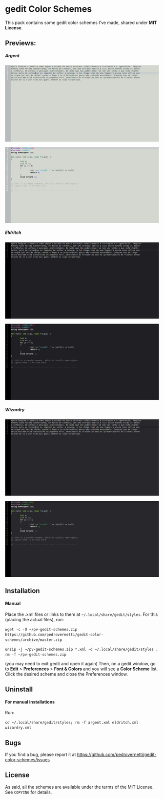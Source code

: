 # gedit Color Schemes

This pack contains some gedit color schemes I've made, shared under **MIT License**.

## Previews:

##### Argent

![Sample text](https://github.com/pedrovernetti/gedit-color-schemes/raw/master/Screenshots/Argent_text.png)

![Sample code](https://github.com/pedrovernetti/gedit-color-schemes/raw/master/Screenshots/Argent_code.png)

##### Eldritch

![Sample text](https://github.com/pedrovernetti/gedit-color-schemes/raw/master/Screenshots/Eldritch_text.png)

![Sample code](https://github.com/pedrovernetti/gedit-color-schemes/raw/master/Screenshots/Eldritch_code.png)

##### Wizardry

![Sample text](https://github.com/pedrovernetti/gedit-color-schemes/raw/master/Screenshots/Wizardry_text.png)

![Sample code](https://github.com/pedrovernetti/gedit-color-schemes/raw/master/Screenshots/Wizardry_code.png)

## Installation

#### Manual

Place the .xml files or links to them at `~/.local/share/gedit/styles`.
For this (placing the actual files), run:

`wget -c -O ~/pv-gedit-schemes.zip https://github.com/pedrovernetti/gedit-color-schemes/archive/master.zip`

`unzip -j ~/pv-gedit-schemes.zip *.xml -d ~/.local/share/gedit/styles ; rm -f ~/pv-gedit-schemes.zip`

(you may need to exit gedit and open it again)
Then, on a gedit window, go to __Edit__ > __Preferences__ > __Font & Colors__ and you will see a **Color Scheme** list. Click the desired scheme and close the Preferences window.

## Uninstall

#### For manual installations

Run:

`cd ~/.local/share/gedit/styles; rm -f argent.xml eldritch.xml wizardry.xml`

## Bugs
If you find a bug, please report it at https://github.com/pedrovernetti/gedit-color-schemes/issues

## License

As said, all the schemes are available under the terms of the MIT License. See `COPYING` for details.


